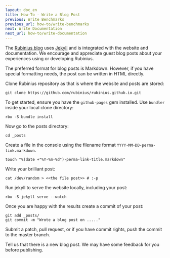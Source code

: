 ```yaml
---
layout: doc_en
title: How-To - Write a Blog Post
previous: Write Benchmarks
previous_url: how-to/write-benchmarks
next: Write Documentation
next_url: how-to/write-documentation
---
```


The [Rubinius blog][1] uses [Jekyll][2] and is integrated with the website and
documentation. We encourage and appreciate guest blog posts about your
experiences using or developing Rubinius.

The preferred format for blog posts is Markdown. However, if you have special
formatting needs, the post can be written in HTML directly.

Clone Rubinius repository as that is where the website and posts are stored:

    git clone https://github.com/rubinius/rubinius.github.io.git

To get started, ensure you have the `github-pages` gem installed. Use
`bundler` inside your local clone directory:

    rbx -S bundle install

Now go to the posts directory:

    cd _posts

Create a file in the console using the filename format `YYYY-MM-DD-perma-link.markdown`.

    touch "%(date +"%Y-%m-%d")-perma-link-title.markdown"

Write your brilliant post:

    cat /dev/random > <<the file post>> # :-p

Run jekyll to serve the website locally, including your post:

    rbx -S jekyll serve --watch

Once you are happy with the results create a commit of your post:

    git add _posts/
    git commit -m "Wrote a blog post on ....."

Submit a patch, pull request, or if you have commit rights, push the commit to
the master branch.

Tell us that there is a new blog post. We may have some feedback for you before
publishing.

[1]: /blog "Rubinius' Blog"
[2]: https://github.com/mojombo/jekyll "Mojombo's Jekyll"
